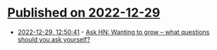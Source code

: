 # [Published on 2022-12-29](index.md)

* [2022-12-29, 12:50:41](https://news.ycombinator.com/item?id=34172101) - [Ask HN: Wanting to grow – what questions should you ask yourself?](https://news.ycombinator.com/item?id=34172101)
